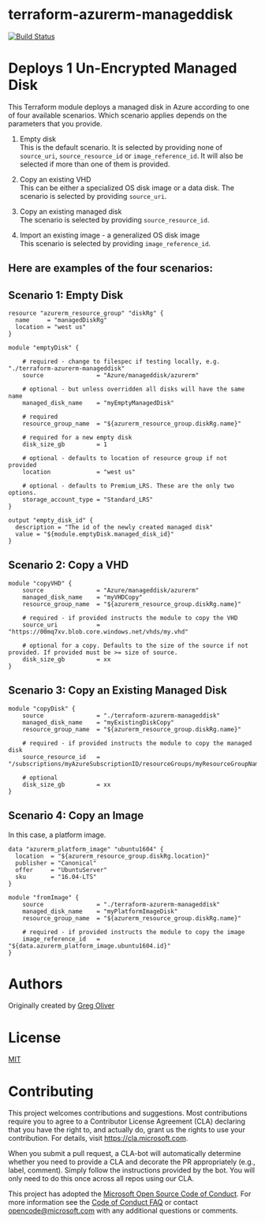 # terraform-azurerm-manageddisk #
[![Build Status](https://travis-ci.org/Azure/terraform-azurerm-manageddisk.svg?branch=master)](https://travis-ci.org/Azure/terraform-azurerm-manageddisk)


Deploys 1 Un-Encrypted Managed Disk
===================================

This Terraform module deploys a managed disk in Azure according to one of four available scenarios. Which scenario applies depends on the parameters that you provide.

1. Empty disk  
   This is the default scenario. It is selected by providing none of ```source_uri```, ```source_resource_id``` or ```image_reference_id```. It will also be selected if more than one of them is provided.  

2. Copy an existing VHD  
   This can be either a specialized OS disk image or a data disk. The scenario is selected by providing ```source_uri```.

3. Copy an existing managed disk  
    The scenario is selected by providing ```source_resource_id```.

4. Import an existing image - a generalized OS disk image  
    This scenario is selected by providing ```image_reference_id```.  


## Here are examples of the four scenarios:

Scenario 1: Empty Disk
----------------------

```hcl
resource "azurerm_resource_group" "diskRg" {
  name     = "managedDiskRg"
  location = "west us"
}

module "emptyDisk" {

    # required - change to filespec if testing locally, e.g. "./terraform-azurerm-manageddisk"
    source               = "Azure/manageddisk/azurerm"

    # optional - but unless overridden all disks will have the same name
    managed_disk_name    = "myEmptyManagedDisk"

    # required
    resource_group_name  = "${azurerm_resource_group.diskRg.name}"

    # required for a new empty disk
    disk_size_gb         = 1

    # optional - defaults to location of resource group if not provided
    location             = "west us"

    # optional - defaults to Premium_LRS. These are the only two options.
    storage_account_type = "Standard_LRS"
}

output "empty_disk_id" {
  description = "The id of the newly created managed disk"  
  value = "${module.emptyDisk.managed_disk_id}"
}
```

Scenario 2: Copy a VHD
----------------------

```hcl
module "copyVHD" {
    source               = "Azure/manageddisk/azurerm"
    managed_disk_name    = "myVHDCopy"
    resource_group_name  = "${azurerm_resource_group.diskRg.name}"

    # required - if provided instructs the module to copy the VHD
    source_uri           = "https://00mq7xv.blob.core.windows.net/vhds/my.vhd"

    # optional for a copy. Defaults to the size of the source if not provided. If provided must be >= size of source.
    disk_size_gb         = xx
}
```

Scenario 3: Copy an Existing Managed Disk
-----------------------------------------

```hcl
module "copyDisk" {
    source               = "./terraform-azurerm-manageddisk"
    managed_disk_name    = "myExistingDiskCopy"
    resource_group_name  = "${azurerm_resource_group.diskRg.name}"
 
    # required - if provided instructs the module to copy the managed disk
    source_resource_id   = "/subscriptions/myAzureSubscriptionID/resourceGroups/myResourceGroupName/providers/Microsoft.Compute/disks/nameOfDisk"

    # optional
    disk_size_gb         = xx
}
```

Scenario 4: Copy an Image
-----------------------------------------

In this case, a platform image.

```hcl
data "azurerm_platform_image" "ubuntu1604" {
  location  = "${azurerm_resource_group.diskRg.location}"
  publisher = "Canonical"
  offer     = "UbuntuServer"
  sku       = "16.04-LTS"
}

module "fromImage" {
    source               = "./terraform-azurerm-manageddisk"
    managed_disk_name    = "myPlatformImageDisk"
    resource_group_name  = "${azurerm_resource_group.diskRg.name}"

    # required - if provided instructs the module to copy the image
    image_reference_id   = "${data.azurerm_platform_image.ubuntu1604.id}"
}
```

Authors
=======
Originally created by [Greg Oliver](http://github.com/sebastus)

License
=======

[MIT](LICENSE)

# Contributing

This project welcomes contributions and suggestions.  Most contributions require you to agree to a
Contributor License Agreement (CLA) declaring that you have the right to, and actually do, grant us
the rights to use your contribution. For details, visit https://cla.microsoft.com.

When you submit a pull request, a CLA-bot will automatically determine whether you need to provide
a CLA and decorate the PR appropriately (e.g., label, comment). Simply follow the instructions
provided by the bot. You will only need to do this once across all repos using our CLA.

This project has adopted the [Microsoft Open Source Code of Conduct](https://opensource.microsoft.com/codeofconduct/).
For more information see the [Code of Conduct FAQ](https://opensource.microsoft.com/codeofconduct/faq/) or
contact [opencode@microsoft.com](mailto:opencode@microsoft.com) with any additional questions or comments.

